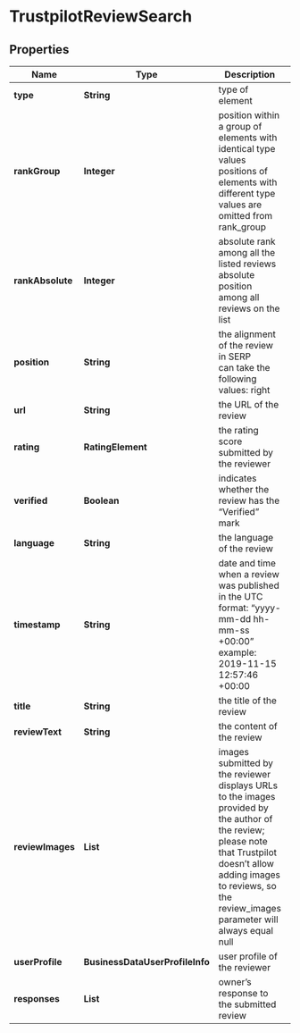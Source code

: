 # TrustpilotReviewSearch


## Properties

| Name | Type | Description | Notes |
|------------ | ------------- | ------------- | -------------|
**type** | **String** | type of element |[optional]|
**rankGroup** | **Integer** | position within a group of elements with identical type values<br>positions of elements with different type values are omitted from rank_group |[optional]|
**rankAbsolute** | **Integer** | absolute rank among all the listed reviews<br>absolute position among all reviews on the list |[optional]|
**position** | **String** | the alignment of the review in SERP<br>can take the following values: right |[optional]|
**url** | **String** | the URL of the review |[optional]|
**rating** | **RatingElement** | the rating score submitted by the reviewer |[optional]|
**verified** | **Boolean** | indicates whether the review has the “Verified” mark |[optional]|
**language** | **String** | the language of the review |[optional]|
**timestamp** | **String** | date and time when a review was published<br>in the UTC format: “yyyy-mm-dd hh-mm-ss +00:00”<br>example:<br>2019-11-15 12:57:46 +00:00 |[optional]|
**title** | **String** | the title of the review |[optional]|
**reviewText** | **String** | the content of the review |[optional]|
**reviewImages** | **List<String>** | images submitted by the reviewer<br>displays URLs to the images provided by the author of the review;<br>please note that Trustpilot doesn’t allow adding images to reviews, so the review_images parameter will always equal null |[optional]|
**userProfile** | **BusinessDataUserProfileInfo** | user profile of the reviewer |[optional]|
**responses** | **List<ReviewResponseItemInfo>** | owner’s response to the submitted review |[optional]|